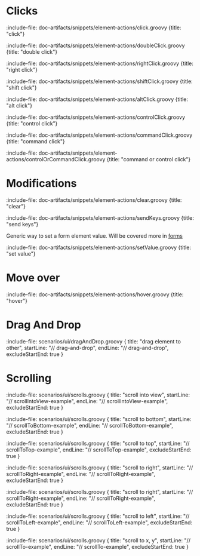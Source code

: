 # Clicks

:include-file: doc-artifacts/snippets/element-actions/click.groovy {title: "click"}

:include-file: doc-artifacts/snippets/element-actions/doubleClick.groovy {title: "double click"}

:include-file: doc-artifacts/snippets/element-actions/rightClick.groovy {title: "right click"}

:include-file: doc-artifacts/snippets/element-actions/shiftClick.groovy {title: "shift click"}

:include-file: doc-artifacts/snippets/element-actions/altClick.groovy {title: "alt click"}

:include-file: doc-artifacts/snippets/element-actions/controlClick.groovy {title: "control click"}

:include-file: doc-artifacts/snippets/element-actions/commandClick.groovy {title: "command click"}

:include-file: doc-artifacts/snippets/element-actions/controlOrCommandClick.groovy {title: "command or control click"}

# Modifications

:include-file: doc-artifacts/snippets/element-actions/clear.groovy {title: "clear"}

:include-file: doc-artifacts/snippets/element-actions/sendKeys.groovy {title: "send keys"}

Generic way to set a form element value. Will be covered more in [forms](browser/forms)

:include-file: doc-artifacts/snippets/element-actions/setValue.groovy {title: "set value"}

# Move over

:include-file: doc-artifacts/snippets/element-actions/hover.groovy {title: "hover"}

# Drag And Drop

:include-file: scenarios/ui/dragAndDrop.groovy {
  title: "drag element to other",
  startLine: "// drag-and-drop",
  endLine: "// drag-and-drop",
  excludeStartEnd: true
}

# Scrolling

:include-file: scenarios/ui/scrolls.groovy {
  title: "scroll into view",
  startLine: "// scrollIntoView-example", endLine: "// scrollIntoView-example", excludeStartEnd: true }

:include-file: scenarios/ui/scrolls.groovy {
  title: "scroll to bottom",
  startLine: "// scrollToBottom-example", endLine: "// scrollToBottom-example", excludeStartEnd: true }  

:include-file: scenarios/ui/scrolls.groovy {
  title: "scroll to top",
  startLine: "// scrollToTop-example", endLine: "// scrollToTop-example", excludeStartEnd: true }  

:include-file: scenarios/ui/scrolls.groovy {
  title: "scroll to right",
  startLine: "// scrollToRight-example", endLine: "// scrollToRight-example", excludeStartEnd: true }  

:include-file: scenarios/ui/scrolls.groovy {
  title: "scroll to right",
  startLine: "// scrollToRight-example", endLine: "// scrollToRight-example", excludeStartEnd: true }  

:include-file: scenarios/ui/scrolls.groovy {
  title: "scroll to left",
  startLine: "// scrollToLeft-example", endLine: "// scrollToLeft-example", excludeStartEnd: true }  

:include-file: scenarios/ui/scrolls.groovy {
  title: "scroll to x, y",
  startLine: "// scrollTo-example", endLine: "// scrollTo-example", excludeStartEnd: true }  